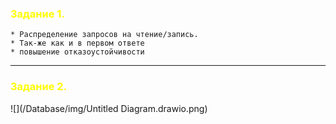 ### <span style="color:yellow"> Задание 1. </span>

```
* Распределение запросов на чтение/запись.
* Так-же как и в первом ответе
* повышение отказоустойчивости
```
---
### <span style="color:yellow"> Задание 2. </span>

![](/Database/img/Untitled Diagram.drawio.png)
